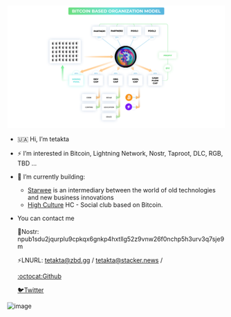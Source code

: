 ![image](https://github.com/tetakta/1111/blob/b60fc36b1e8b84f60d12d9d968c0eee0ffeadfc0/img/BBO%20model.png)


- 🇺🇦 Hi, I’m tetakta
- ⚡️ I’m interested in Bitcoin, Lightning Network, Nostr, Taproot, DLC, RGB, TBD ...
- 🌵 I’m currently building:
  - [Starwee](https://github.com/Bitcoin-Based/starwee) is an intermediary between the world of old technologies and new business innovations
  - [High Culture](https://high-culture.club/) HC - Social club based on Bitcoin.

-  You can contact me

    👾Nostr: npub1sdu2jqurplu9cpkqx6gnkp4hxtllg52z9vnw26f0nchp5h3urv3q7sje9m

    ⚡LNURL: tetakta@zbd.gg / tetakta@stacker.news / 

    [:octocat:Github](https://github.com//tetakta)

    [🐦Twitter](https://twitter.com/tetakta)

![image](https://github.com/tetakta/tetakta/blob/90f1a13d77e2f96b5876515c11692ed8c473f947/img/bitcoin%20power.png)

